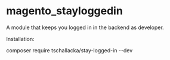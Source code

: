 # magento_stayloggedin
A module that keeps you logged in in the backend as developer.

Installation:

composer require tschallacka/stay-logged-in --dev
